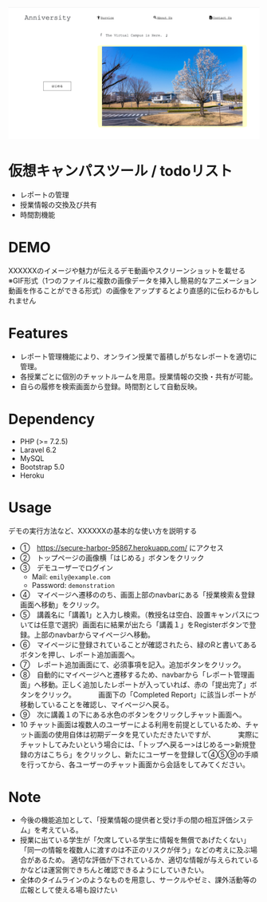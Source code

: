 ![toppage](doc/toppage.png)

# 仮想キャンパスツール / todoリスト
- レポートの管理
- 授業情報の交換及び共有
- 時間割機能

# DEMO
XXXXXXのイメージや魅力が伝えるデモ動画やスクリーンショットを載せる
※GIF形式（1つのファイルに複数の画像データを挿入し簡易的なアニメーション動画を作ることができる形式）の画像をアップするとより直感的に伝わるかもしれません

# Features
- レポート管理機能により、オンライン授業で蓄積しがちなレポートを適切に管理。
- 各授業ごとに個別のチャットルームを用意。授業情報の交換・共有が可能。
- 自らの履修を検索画面から登録。時間割として自動反映。


# Dependency
- PHP (>= 7.2.5)
- Laravel 6.2
- MySQL
- Bootstrap 5.0
- Heroku


# Usage
デモの実行方法など、XXXXXXの基本的な使い方を説明する

- ①　https://secure-harbor-95867.herokuapp.com/ にアクセス
- ②　トップページの画像横「はじめる」ボタンをクリック
- ③　デモユーザーでログイン
    - Mail: `emily@example.com`
    - Password: `demonstration`
- ④　マイページへ遷移ののち、画面上部のnavbarにある「授業検索＆登録画面へ移動」をクリック。
- ⑤　講義名に「講義1」と入力し検索。（教授名は空白、設置キャンパスについては任意で選択）画面右に結果が出たら「講義１」をRegisterボタンで登録。上部のnavbarからマイページへ移動。
- ⑥　マイページに登録されていることが確認されたら、緑のRと書いてあるボタンを押し、レポート追加画面へ。
- ⑦　レポート追加画面にて、必須事項を記入。追加ボタンをクリック。
- ⑧　自動的にマイページへと遷移するため、navbarから「レポート管理画面」へ移動。正しく追加したレポートが入っていれば、赤の「提出完了」ボタンをクリック。
　　　画面下の「Completed Report」に該当レポートが移動していることを確認し、マイページへ戻る。
- ⑨　次に講義１の下にある水色のボタンをクリックしチャット画面へ。
- 10 チャット画面は複数人のユーザーによる利用を前提としているため、チャット画面の使用自体は初期データを見ていただきたいですが、
　　　実際にチャットしてみたいという場合には、「トップへ戻るー>はじめるー>新規登録の方はこちら」をクリックし、新たにユーザーを登録して④⑤⑨の手順を行ってから、各ユーザーのチャット画面から会話をしてみてください。



# Note
- 今後の機能追加として、「授業情報の提供者と受け手の間の相互評価システム」を考えている。
- 授業に出ている学生が「欠席している学生に情報を無償であげたくない」「同一の情報を複数人に渡すのは不正のリスクが伴う」などの考えに及ぶ場合があるため。
  適切な評価が下されているか、適切な情報が与えられているかなどは運営側できちんと確認できるようにしていきたい。
- 全体のタイムラインのようなものを用意し、サークルやゼミ、課外活動等の広報として使える場も設けたい
